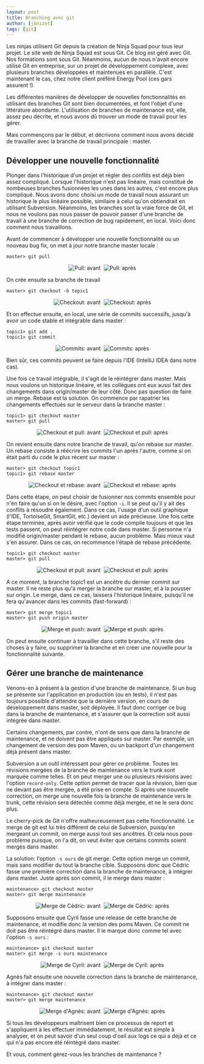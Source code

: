 ```yaml
---
layout: post
title: Branching avec git
author: [jbnizet]
tags: [git]
---
```


Les ninjas utilisent Git depuis la création de Ninja Squad pour tous leur projet. Le site web de Ninja Squad est sous Git. Ce blog est géré avec Git. Nos formations sont sous Git. 
Néanmoins, aucun de nous n'avait encore utilisé Git en entreprise, sur un projet de développement complexe, avec plusieurs branches développées et maintenues en parallèle. 
C'est maintenant le cas, chez notre client préféré Energy Pool (ces gars assurent&nbsp;!).

Les différentes manières de développer de nouvelles fonctionnalités en utilisant des branches Git sont bien documentées, et font l'objet d'une littérature abondante. 
L'utilisation de branches de maintenance est, elle, assez peu décrite, et nous avons dû trouver un mode de travail pour les gérer.

Mais commençons par le début, et décrivons comment nous avons décidé de travailler avec la branche de travail principale&nbsp;: master. 

## Développer une nouvelle fonctionnalité

Plonger dans l'historique d'un projet et régler des conflits est déjà bien assez compliqué. Lorsque l'historique n'est pas linéaire, mais constitué de nombeuses branches 
fusionnées les unes dans les autres, c'est encore plus compliqué. Nous avons donc choisi un mode de travail nous assurant un historique le plus linéaire possible, similaire
à celui qu'on obtiendrait en utilisant Subversion. Néanmoins, les branches sont la vraie force de Git, et nous ne voulons pas nous passer de pouvoir passer d'une branche 
de travail à une branche de correction de bug rapidement, en local. Voici donc comment nous travaillons.

Avant de commencer à développer une nouvelle fonctionnalité ou un nouveau bug fix, on met à jour notre branche master locale&nbsp;:

    master> git pull
    
<p style="text-align: center;">
    <img src="/assets/images/git_branching/pull_before.png" alt="Pull: avant" />
    <img src="/assets/images/git_branching/arrow.png" alt="" />
    <img src="/assets/images/git_branching/pull_after.png" alt="Pull: après" />
</p>
    
On crée ensuite sa branche de travail

    master> git checkout -b topic1

<p style="text-align: center;">
    <img src="/assets/images/git_branching/pull_after.png" alt="Checkout: avant" />
    <img src="/assets/images/git_branching/arrow.png" alt="" />
    <img src="/assets/images/git_branching/checkout_after.png" alt="Checkout: après" />
</p>
    
Et on effectue ensuite, en local, une série de commits successifs, jusqu'à avoir un code stable et intégrable dans master&nbsp;:

    topic1> git add .
    topic1> git commit

<p style="text-align: center;">
    <img src="/assets/images/git_branching/checkout_after.png" alt="Commits: avant" />
    <img src="/assets/images/git_branching/arrow.png" alt="" />
    <img src="/assets/images/git_branching/commits_after.png" alt="Commits: après" />
</p>
    
Bien sûr, ces commits peuvent se faire depuis l'IDE (IntelliJ IDEA dans notre cas).

Une fois ce travail intégrable, il s'agit de le réintégrer dans master. Mais nous voulons un historique linéaire, et les collègues ont eux aussi fait des changements dans
origin/master de leur côté. Donc pas question de faire un merge. Rebase est la solution. On commence par rapatrier les changements effectués sur le serveur dans la branche master&nbsp;:

    topic1> git checkout master
    master> git pull

<p style="text-align: center;">
    <img src="/assets/images/git_branching/commits_after.png" alt="Checkout et pull: avant" />
    <img src="/assets/images/git_branching/arrow.png" alt="" />
    <img src="/assets/images/git_branching/second_pull_after.png" alt="Checkout et pull: après" />
</p>

On revient ensuite dans notre branche de travail, qu'on rebase sur master. Un rebase consiste à réécrire les commits l'un après l'autre, comme si on était parti du code le plus récent
sur master&nbsp;:

    master> git checkout topic1
    topic1> git rebase master

<p style="text-align: center;">
    <img src="/assets/images/git_branching/second_pull_after.png" alt="Checkout et rebase: avant" />
    <img src="/assets/images/git_branching/arrow.png" alt="" />
    <img src="/assets/images/git_branching/rebase_after.png" alt="Checkout et rebase: après" />
</p>

Dans cette étape, on peut choisir de fusionner nos commits ensemble pour n'en faire qu'un si on le désire, avec l'option <code>-i</code>. Il se peut qu'il y ait des conflits 
à résoudre également. Dans ce cas, l'usage d'un outil graphique (l'IDE, TortoiseGit, SmartGit, etc.) devient un aide précieuse. 
Une fois cette étape terminée, après avoir vérifié que le code compile toujours et que les tests passent, on peut réintégrer notre code dans master. 
Si personne n'a modifié origin/master pendant le rebase, aucun problème. Mais mieux vaut s'en assurer. Dans ce cas, on recommence l'étape de rebase précédente.

    topic1> git checkout master
    master> git pull

<p style="text-align: center;">
    <img src="/assets/images/git_branching/rebase_after.png" alt="Checkout et pull: avant" />
    <img src="/assets/images/git_branching/arrow.png" alt="" />
    <img src="/assets/images/git_branching/third_pull_after.png" alt="Checkout et pull: après" />
</p>

A ce moment, la branche topic1 est un ancêtre du dernier commit sur master. Il ne reste plus qu'à merger la branche sur 
master, et à la pousser sur origin. Le merge, dans ce cas, laissera l'historique linéaire, puisqu'il ne fera qu'avancer dans les commits (fast-forward)&nbsp;:

    master> git merge topic1
    master> git push origin master

<p style="text-align: center;">
    <img src="/assets/images/git_branching/third_pull_after.png" alt="Merge et push: avant" />
    <img src="/assets/images/git_branching/arrow.png" alt="" />
    <img src="/assets/images/git_branching/merge_and_push_after.png" alt="Merge et push: après" />
</p>
    
On peut ensuite continuer à travailler dans cette branche, s'il reste des choses à y faire, ou supprimer la branche et en créer une nouvelle pour la fonctionnalité suivante.

## Gérer une branche de maintenance

Venons-en à présent à la gestion d'une branche de maintenance. Si un bug se présente sur l'application en production (ou en tests), il n'est pas toujours possible d'attendre que 
la dernière version, en cours de développement dans master, soit déployée. Il faut donc corriger ce bug dans la branche de maintenance, et s'assurer que la correction soit 
aussi intégrée dans master.

Certains changements, par contre, n'ont de sens que dans la branche de maintenance, et ne doivent pas être appliqués sur master. Par exemple, un changement de version des 
pom Maven, ou un backport d'un changement déjà présent dans master.

Subversion a un outil intéressant pour gérer ce problème. Toutes les révisions mergées de la branche de maintenance vers le trunk sont marquée comme telles. 
Et on peut merger une ou plusieurs révisions avec l'option <code>record-only</code>. 
Cette option permet de tracer que la révision, bien que ne devant pas être mergée, a été prise en compte. 
Si après une nouvelle correction, on merge une nouvelle fois la branche de maintenance vers le trunk, cette révision sera détectée comme déjà mergée, et ne le sera donc plus. 

Le cherry-pick de Git n'offre malheureusement pas cette fonctionnalité. Le merge de git est lui très différent de celui de Subversion, puisqu'en mergeant un commit,
on merge aussi tout ses ancêtres. Et cela nous pose problème puisque, on l'a dit, on veut éviter que certains commits soient mergés dans master. 

La solution: l'option <code>-s ours</code> de git merge. Cette option merge un commit, mais sans modifier du tout la branche cible. Supposons donc que Cédric fasse une première
correction dans la branche de maintenance, à intégrer dans master. Juste après son commit, il le merge dans master&nbsp;:

    maintenance> git checkout master
    master> git merge maintenance
    
<p style="text-align: center;">
    <img src="/assets/images/git_branching/cedric_before.png" alt="Merge de Cédric: avant" />
    <img src="/assets/images/git_branching/arrow.png" alt="" />
    <img src="/assets/images/git_branching/cedric_after.png" alt="Merge de Cédric: après" />
</p>
    
Supposons ensuite que Cyril fasse une release de cette branche de maintenance, et modifie donc la version des poms Maven. Ce commit ne doit pas être 
réintégré dans master.
Il le marque donc comme tel avec l'option <code>-s ours</code>&nbsp;:

    maintenance> git checkout master
    master> git merge -s ours maintenance
    
<p style="text-align: center;">
    <img src="/assets/images/git_branching/cyril_before.png" alt="Merge de Cyril: avant" />
    <img src="/assets/images/git_branching/arrow.png" alt="" />
    <img src="/assets/images/git_branching/cyril_after.png" alt="Merge de Cyril: après" />
</p>

Agnès fait ensuite une nouvelle correction dans la branche de maintenance, à intégrer dans master&nbsp;:
    
    maintenance> git checkout master
    master> git merge maintenance
    
<p style="text-align: center;">
    <img src="/assets/images/git_branching/agnes_before.png" alt="Merge d'Agnès: avant" />
    <img src="/assets/images/git_branching/arrow.png" alt="" />
    <img src="/assets/images/git_branching/agnes_after.png" alt="Merge d'Agnès: après" />
</p>
    
Si tous les développeurs maîtrisent bien ce processus de report et s'appliquent à les effectuer immédiatement, le résultat est simple à analyser, et on peut savoir d'un seul coup 
d'oeil aux logs ce qui a déjà et ce qui n'a pas encore été réintégré dans master.

Et vous, comment gérez-vous les branches de maintenance&nbsp;?